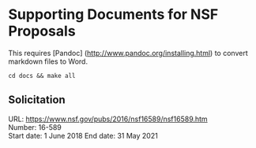 Supporting Documents for NSF Proposals
======================================

This requires [Pandoc] (http://www.pandoc.org/installing.html) to convert
markdown files to Word.

    cd docs && make all

Solicitation
------------

URL: https://www.nsf.gov/pubs/2016/nsf16589/nsf16589.htm  
Number: 16-589  
Start date: 1 June 2018 
End date: 31 May 2021 
